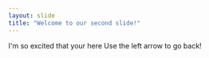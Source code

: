 ```yaml
---
layout: slide
title: "Welcome to our second slide!"
---
```

I'm so excited that your here
Use the left arrow to go back!
